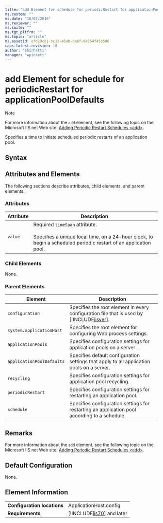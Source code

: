 ```yaml
---
title: "add Element for schedule for periodicRestart for applicationPoolDefaults | Microsoft Docs"
ms.custom: ""
ms.date: "10/07/2016"
ms.reviewer: ""
ms.suite: ""
ms.tgt_pltfrm: ""
ms.topic: "article"
ms.assetid: efd29cd1-bc12-45ab-ba6f-64254f45b5d0
caps.latest.revision: 18
author: "shirhatti"
manager: "wpickett"
---
```

# add Element for schedule for periodicRestart for applicationPoolDefaults
> [!NOTE]
>  For more information about the `add` element, see the following topic on the Microsoft IIS.net Web site: [Adding Periodic Restart Schedules \<add>](http://www.iis.net/ConfigReference/system.applicationHost/applicationPools/add/recycling/periodicRestart/schedule/add).  
  
 Specifies a time to initiate scheduled periodic restarts of an application pool.  
  
## Syntax  
  
## Attributes and Elements  
 The following sections describe attributes, child elements, and parent elements.  
  
### Attributes  
  
|Attribute|Description|  
|---------------|-----------------|  
|`value`|Required `timeSpan` attribute.<br /><br /> Specifies a unique local time, on a 24-hour clock, to begin a scheduled periodic restart of an application pool.|  
  
### Child Elements  
 None.  
  
### Parent Elements  
  
|Element|Description|  
|-------------|-----------------|  
|`configuration`|Specifies the root element in every configuration file that is used by [!INCLUDE[iisver](../../reference/admin/includes/iisver-md.md)].|  
|`system.applicationHost`|Specifies the root element for configuring Web process settings.|  
|`applicationPools`|Specifies configuration settings for application pools on a server.|  
|`applicationPoolDefaults`|Specifies default configuration settings that apply to all application pools on a server.|  
|`recycling`|Specifies configuration settings for application pool recycling.|  
|`periodicRestart`|Specifies configuration settings for restarting an application pool.|  
|`schedule`|Specifies configuration settings for restarting an application pool according to a schedule.|  
  
## Remarks  
 For more information about the `add` element, see the following topic on the Microsoft IIS.net Web site: [Adding Periodic Restart Schedules \<add>](http://www.iis.net/ConfigReference/system.applicationHost/applicationPools/add/recycling/periodicRestart/schedule/add).  
  
## Default Configuration  
 None.  
  
## Element Information  
  
|||  
|-|-|  
|**Configuration locations**|ApplicationHost.config|  
|**Requirements**|[!INCLUDE[iis70](../../reference/admin/includes/iis70-md.md)] and later|